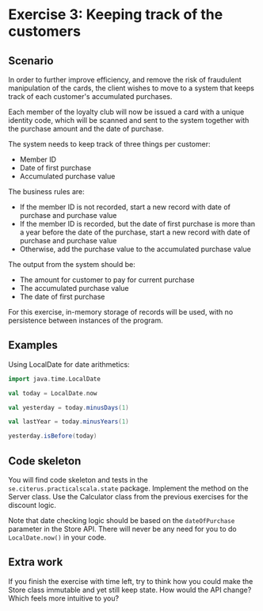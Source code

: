 # Exercise 3: Keeping track of the customers

## Scenario

In order to further improve efficiency, and remove the risk of fraudulent manipulation of the cards,
the client wishes to move to a system that keeps track of each customer's accumulated purchases.

Each member of the loyalty club will now be issued a card with a unique identity code, which will be
scanned and sent to the system together with the purchase amount and the date of purchase.

The system needs to keep track of three things per customer:

* Member ID
* Date of first purchase
* Accumulated purchase value

The business rules are:

* If the member ID is not recorded, start a new record with date of purchase and purchase value 
* If the member ID is recorded, but the date of first purchase is more than a year before
    the date of the purchase, start a new record with date of purchase and purchase value
* Otherwise, add the purchase value to the accumulated purchase value
 
The output from the system should be:

* The amount for customer to pay for current purchase
* The accumulated purchase value
* The date of first purchase

For this exercise, in-memory storage of records will be used, with no persistence between instances of
the program.
 
## Examples

Using LocalDate for date arithmetics:

```scala
import java.time.LocalDate

val today = LocalDate.now

val yesterday = today.minusDays(1)

val lastYear = today.minusYears(1)

yesterday.isBefore(today)

```

## Code skeleton

You will find code skeleton and tests in the `se.citerus.practicalscala.state` package.
Implement the method on the Server class. Use the Calculator class from the previous
exercises for the discount logic.

Note that date checking logic should be based on the `dateOfPurchase` parameter in the Store API. 
There will never be any need for you to do `LocalDate.now()` in your code.

## Extra work

If you finish the exercise with time left, try to think how you could make the Store class
immutable and yet still keep state. How would the API change? Which feels more intuitive to 
you?


